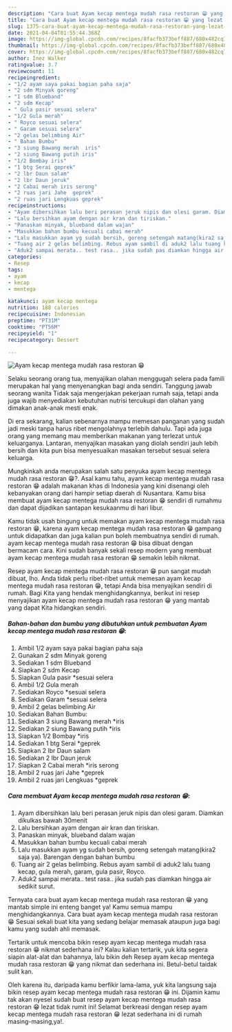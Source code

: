 ```yaml
---
description: "Cara buat Ayam kecap mentega mudah rasa restoran 😁 yang lezat dan Mudah Dibuat"
title: "Cara buat Ayam kecap mentega mudah rasa restoran 😁 yang lezat dan Mudah Dibuat"
slug: 1375-cara-buat-ayam-kecap-mentega-mudah-rasa-restoran-yang-lezat-dan-mudah-dibuat
date: 2021-04-04T01:55:44.368Z
image: https://img-global.cpcdn.com/recipes/8facfb373beff887/680x482cq70/ayam-kecap-mentega-mudah-rasa-restoran-😁-foto-resep-utama.jpg
thumbnail: https://img-global.cpcdn.com/recipes/8facfb373beff887/680x482cq70/ayam-kecap-mentega-mudah-rasa-restoran-😁-foto-resep-utama.jpg
cover: https://img-global.cpcdn.com/recipes/8facfb373beff887/680x482cq70/ayam-kecap-mentega-mudah-rasa-restoran-😁-foto-resep-utama.jpg
author: Inez Walker
ratingvalue: 3.7
reviewcount: 11
recipeingredient:
- "1/2 ayam saya pakai bagian paha saja"
- "2 sdm Minyak goreng"
- "1 sdm Blueband"
- "2 sdm Kecap"
- " Gula pasir sesuai selera"
- "1/2 Gula merah"
- " Royco sesuai selera"
- " Garam sesuai selera"
- "2 gelas belimbing Air"
- " Bahan Bumbu"
- "3 siung Bawang merah  iris"
- "2 siung Bawang putih iris"
- "1/2 Bombay iris"
- "1 btg Serai geprek"
- "2 lbr Daun salam"
- "2 lbr Daun jeruk"
- "2 Cabai merah iris serong"
- "2 ruas jari Jahe  geprek"
- "2 ruas jari Lengkuas geprek"
recipeinstructions:
- "Ayam dibersihkan lalu beri perasan jeruk nipis dan olesi garam. Diamkan dikulkas bawah 30menit"
- "Lalu bersihkan ayam dengan air kran dan tiriskan."
- "Panaskan minyak, blueband dalam wajan"
- "Masukkan bahan bumbu kecuali cabai merah"
- "Lalu masukkan ayam yg sudah bersih, goreng setengah matang(kira2 saja ya). Barengan dengan bahan bumbu"
- "Tuang air 2 gelas belimbing. Rebus ayam sambil di aduk2 lalu tuang kecap, gula merah, garam, gula pasir, Royco."
- "Aduk2 sampai merata.. test rasa.. jika sudah pas diamkan hingga air sedikit surut."
categories:
- Resep
tags:
- ayam
- kecap
- mentega

katakunci: ayam kecap mentega 
nutrition: 188 calories
recipecuisine: Indonesian
preptime: "PT31M"
cooktime: "PT56M"
recipeyield: "1"
recipecategory: Dessert

---
```



![Ayam kecap mentega mudah rasa restoran 😁](https://img-global.cpcdn.com/recipes/8facfb373beff887/680x482cq70/ayam-kecap-mentega-mudah-rasa-restoran-😁-foto-resep-utama.jpg)

Selaku seorang orang tua, menyajikan olahan menggugah selera pada famili merupakan hal yang menyenangkan bagi anda sendiri. Tanggung jawab seorang  wanita Tidak saja mengerjakan pekerjaan rumah saja, tetapi anda juga wajib menyediakan kebutuhan nutrisi tercukupi dan olahan yang dimakan anak-anak mesti enak.

Di era  sekarang, kalian sebenarnya mampu memesan panganan yang sudah jadi meski tanpa harus ribet mengolahnya terlebih dahulu. Tapi ada juga orang yang memang mau memberikan makanan yang terlezat untuk keluarganya. Lantaran, menyajikan masakan yang diolah sendiri jauh lebih bersih dan kita pun bisa menyesuaikan masakan tersebut sesuai selera keluarga. 



Mungkinkah anda merupakan salah satu penyuka ayam kecap mentega mudah rasa restoran 😁?. Asal kamu tahu, ayam kecap mentega mudah rasa restoran 😁 adalah makanan khas di Indonesia yang kini disenangi oleh kebanyakan orang dari hampir setiap daerah di Nusantara. Kamu bisa membuat ayam kecap mentega mudah rasa restoran 😁 sendiri di rumahmu dan dapat dijadikan santapan kesukaanmu di hari libur.

Kamu tidak usah bingung untuk memakan ayam kecap mentega mudah rasa restoran 😁, karena ayam kecap mentega mudah rasa restoran 😁 gampang untuk didapatkan dan juga kalian pun boleh membuatnya sendiri di rumah. ayam kecap mentega mudah rasa restoran 😁 bisa dibuat dengan bermacam cara. Kini sudah banyak sekali resep modern yang membuat ayam kecap mentega mudah rasa restoran 😁 semakin lebih nikmat.

Resep ayam kecap mentega mudah rasa restoran 😁 pun sangat mudah dibuat, lho. Anda tidak perlu ribet-ribet untuk memesan ayam kecap mentega mudah rasa restoran 😁, tetapi Anda bisa menyajikan sendiri di rumah. Bagi Kita yang hendak menghidangkannya, berikut ini resep menyajikan ayam kecap mentega mudah rasa restoran 😁 yang mantab yang dapat Kita hidangkan sendiri.

<!--inarticleads1-->

##### Bahan-bahan dan bumbu yang dibutuhkan untuk pembuatan Ayam kecap mentega mudah rasa restoran 😁:

1. Ambil 1/2 ayam saya pakai bagian paha saja
1. Gunakan 2 sdm Minyak goreng
1. Sediakan 1 sdm Blueband
1. Siapkan 2 sdm Kecap
1. Siapkan  Gula pasir *sesuai selera
1. Ambil 1/2 Gula merah
1. Sediakan  Royco *sesuai selera
1. Sediakan  Garam *sesuai selera
1. Ambil 2 gelas belimbing Air
1. Sediakan  Bahan Bumbu:
1. Sediakan 3 siung Bawang merah  *iris
1. Sediakan 2 siung Bawang putih *iris
1. Siapkan 1/2 Bombay *iris
1. Sediakan 1 btg Serai *geprek
1. Siapkan 2 lbr Daun salam
1. Sediakan 2 lbr Daun jeruk
1. Siapkan 2 Cabai merah *iris serong
1. Ambil 2 ruas jari Jahe  *geprek
1. Ambil 2 ruas jari Lengkuas *geprek




<!--inarticleads2-->

##### Cara membuat Ayam kecap mentega mudah rasa restoran 😁:

1. Ayam dibersihkan lalu beri perasan jeruk nipis dan olesi garam. Diamkan dikulkas bawah 30menit
1. Lalu bersihkan ayam dengan air kran dan tiriskan.
1. Panaskan minyak, blueband dalam wajan
1. Masukkan bahan bumbu kecuali cabai merah
1. Lalu masukkan ayam yg sudah bersih, goreng setengah matang(kira2 saja ya). Barengan dengan bahan bumbu
1. Tuang air 2 gelas belimbing. Rebus ayam sambil di aduk2 lalu tuang kecap, gula merah, garam, gula pasir, Royco.
1. Aduk2 sampai merata.. test rasa.. jika sudah pas diamkan hingga air sedikit surut.




Ternyata cara buat ayam kecap mentega mudah rasa restoran 😁 yang mantab simple ini enteng banget ya! Kamu semua mampu menghidangkannya. Cara buat ayam kecap mentega mudah rasa restoran 😁 Sesuai sekali buat kita yang sedang belajar memasak ataupun juga bagi kamu yang sudah ahli memasak.

Tertarik untuk mencoba bikin resep ayam kecap mentega mudah rasa restoran 😁 nikmat sederhana ini? Kalau kalian tertarik, yuk kita segera siapin alat-alat dan bahannya, lalu bikin deh Resep ayam kecap mentega mudah rasa restoran 😁 yang nikmat dan sederhana ini. Betul-betul taidak sulit kan. 

Oleh karena itu, daripada kamu berfikir lama-lama, yuk kita langsung saja bikin resep ayam kecap mentega mudah rasa restoran 😁 ini. Dijamin kamu tak akan nyesel sudah buat resep ayam kecap mentega mudah rasa restoran 😁 lezat tidak rumit ini! Selamat berkreasi dengan resep ayam kecap mentega mudah rasa restoran 😁 lezat sederhana ini di rumah masing-masing,ya!.

